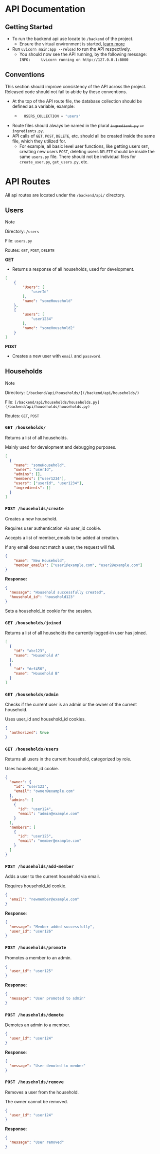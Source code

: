 # API Documentation

## Getting Started
- To run the backend api use locate to `/backend` of the project.
    - Ensure the virtual environment is started, [learn more](/docs/getting-started.md)
- Run `uvicorn main:app --reload` to run the API respectively. 
    - You should now see the API running, by the following message: `INFO:     Uvicorn running on http://127.0.0.1:8000`

## Conventions
This section should improve consistency of the API across the project. Released code should not fail to abide by these conventions. 
- At the top of the API route file, the database collection should be defined as a variable, example:
    - ```py
        USERS_COLLECTION = "users"
- Route files should always be named in the plural ~~`ingredient.py`~~ `=>` `ingredients.py`.
- API calls of `GET`, `POST`, `DELETE`, etc. should all be created inside the same file, which they utilized for. 
    - For example, all basic level user functions, like getting users `GET`, creating new users `POST`, deleting users `DELETE` should be inside the same `users.py` file. There should not be individual files for `create_user.py`, `get_users.py`, etc.  


# API Routes
All api routes are located under the `/backend/api/` directory.
## Users
> [!NOTE]
> 
> Directory: `/users`
>
> File: `users.py`
> 
> Routes: `GET`, `POST`, `DELETE`

**GET**
- Returns a response of all households, used for development.

```json
[
    {
        "Users": [
            "userId"
        ],
        "name": "someHousehold"
    },
    {
        "users": [
            "user1234"
        ],
        "name": "someHousehold2"
    }
]
```

**POST**
- Creates a new user with `email` and `password`.

## Households

> [!NOTE]
>
> Directory: `[/backend/api/households/](/backend/api/households/)`
>
> File: `[/backend/api/households/households.py](/backend/api/households/households.py)`
>
> Routes: `GET`, `POST`

### `GET /households/`

Returns a list of all households.

Mainly used for development and debugging purposes.

```json
[
  {
    "name": "someHousehold",
    "owner": "userId",
    "admins": [],
    "members": ["user1234"],
    "users": ["userId", "user1234"],
    "ingredients": []
  }
]
```

### `POST /households/create`

Creates a new household.

Requires user authentication via user_id cookie.

Accepts a list of member_emails to be added at creation.

If any email does not match a user, the request will fail.

```json
{
    "name": "New Household",
    "member_emails": ["user1@example.com", "user2@example.com"]
}
```

**Response:**

```json
{
  "message": "Household successfully created",
  "household_id": "household123"
}
```

Sets a household_id cookie for the session.

### `GET /households/joined`

Returns a list of all households the currently logged-in user has joined.

```json
[
  {
    "id": "abc123",
    "name": "Household A"
  },
  {
    "id": "def456",
    "name": "Household B"
  }
]
```

### `GET /households/admin`

Checks if the current user is an admin or the owner of the current household.

Uses user_id and household_id cookies.

```json
{
  "authorized": true
}
```

### `GET /households/users`

Returns all users in the current household, categorized by role.

Uses household_id cookie.

```json
{
  "owner": {
    "id": "user123",
    "email": "owner@example.com"
  },
  "admins": [
    {
      "id": "user124",
      "email": "admin@example.com"
    }
  ],
  "members": [
    {
      "id": "user125",
      "email": "member@example.com"
    }
  ]
}
```

### `POST /households/add-member`

Adds a user to the current household via email.

Requires household_id cookie.

```json
{
  "email": "newmember@example.com"
}
```

**Response**:

```json
{
  "message": "Member added successfully",
  "user_id": "user126"
}
```

### `POST /households/promote`

Promotes a member to an admin.

```json
{
  "user_id": "user125"
}
```

**Response**:
```json
{
  "message": "User promoted to admin"
}
```

### `POST /households/demote`

Demotes an admin to a member.

```json
{
  "user_id": "user124"
}
```

**Response**:

```json
{
  "message": "User demoted to member"
}
```

### `POST /households/remove`

Removes a user from the household.

The owner cannot be removed.

```json
{
  "user_id": "user124"
}
```

**Response**:
```json
{
  "message": "User removed"
}
```
